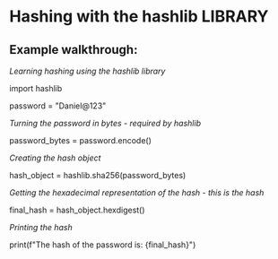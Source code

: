 # Hashing with the hashlib LIBRARY

## Example walkthrough:

*Learning hashing using the hashlib library*

import hashlib

password = "Daniel@123"

*Turning the password in bytes - required by hashlib*

password_bytes = password.encode()

*Creating the hash object*

hash_object = hashlib.sha256(password_bytes)

*Getting the hexadecimal representation of the hash - this is the hash*

final_hash = hash_object.hexdigest()

*Printing the hash*

print(f"The hash of the password is: {final_hash}")
